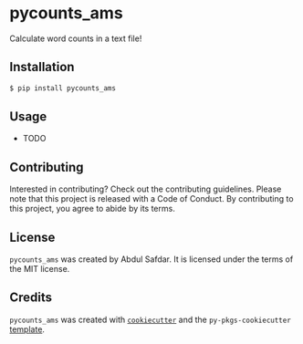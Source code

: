 # pycounts_ams

Calculate word counts in a text file!

## Installation

```bash
$ pip install pycounts_ams
```

## Usage

- TODO

## Contributing

Interested in contributing? Check out the contributing guidelines. Please note that this project is released with a Code of Conduct. By contributing to this project, you agree to abide by its terms.

## License

`pycounts_ams` was created by Abdul Safdar. It is licensed under the terms of the MIT license.

## Credits

`pycounts_ams` was created with [`cookiecutter`](https://cookiecutter.readthedocs.io/en/latest/) and the `py-pkgs-cookiecutter` [template](https://github.com/py-pkgs/py-pkgs-cookiecutter).

